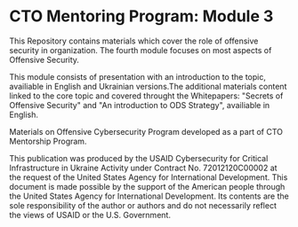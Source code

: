 # CTO Mentoring Program: Module 3

This Repository contains materials which cover the role of offensive security in organization. The fourth module focuses on most aspects of Offensive Security.

This module consists of presentation with an introduction to the topic, availiable in English and Ukrainian versions.The additional materials content linked to the core topic and covered throught the Whitepapers: "Secrets of Offensive Security" and "An introduction to ODS Strategy", availiable in English.

Materials on Offensive Cybersecurity Program developed as a part of CTO Mentorship Program.

This publication was produced by the USAID Cybersecurity for Critical Infrastructure in Ukraine Activity under Contract No. 72012120C00002 at the request of the United States Agency for International Development. This document is made possible by the support of the American people through the United States Agency for International Development. Its contents are the sole responsibility of the author or authors and do not necessarily reflect the views of USAID or the U.S. Government.
